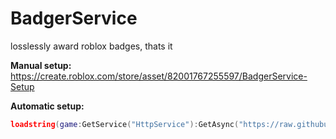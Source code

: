 # BadgerService  
losslessly award roblox badges, thats it  

**Manual setup:**  
https://create.roblox.com/store/asset/82001767255597/BadgerService-Setup  

**Automatic setup:**  
```lua
loadstring(game:GetService("HttpService"):GetAsync("https://raw.githubusercontent.com/Inkthirsty/BadgerService/refs/heads/main/setup.lua"))()
```
